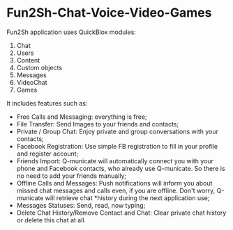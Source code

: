 # Fun2Sh-Chat-Voice-Video-Games

Fun2Sh application uses QuickBlox modules:

1. Chat
2. Users
3. Content
4. Custom objects
5. Messages
6. VideoChat
7. Games

It includes features such as:
* Free Calls and Messaging: everything is free;
* File Transfer: Send Images to your friends and contacts;
* Private / Group Chat: Enjoy private and group conversations with your contacts;
* Facebook Registration: Use simple FB registration to fill in your profile and register account;
* Friends Import: Q-municate will automatically connect you with your phone and Facebook contacts, who already use Q-municate. So there is no need to add your friends manually;
* Offline Calls and Messages: Push notifications will inform you about missed chat messages and calls even, if you are offline. Don't worry, Q-municate will retrieve chat *history during the next application use;
* Messages Statuses: Send, read, now typing;
* Delete Chat History/Remove Contact and Chat: Clear private chat history or delete this chat at all.
